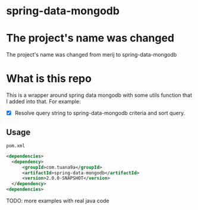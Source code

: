 # spring-data-mongodb

# The project's name was changed

The project's name was changed from merij to spring-data-mongodb

# What is this repo

This is a wrapper around spring data mongodb with some utils function that I added into that.
For example:

- [x] Resolve query string to spring-data-mongodb criteria and sort query.

## Usage

`pom.xml`

```xml
<dependencies>
  <dependency>
      <groupId>com.tuana9a</groupId>
      <artifactId>spring-data-mongodb</artifactId>
      <version>2.0.0-SNAPSHOT</version>
  </dependency>
<dependencies>
```

TODO: more examples with real java code
